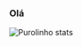 ### Olá

![Purolinho stats](https://github-readme-stats.vercel.app/api?username=Purolinho&show_icons=true&theme=dracula)

